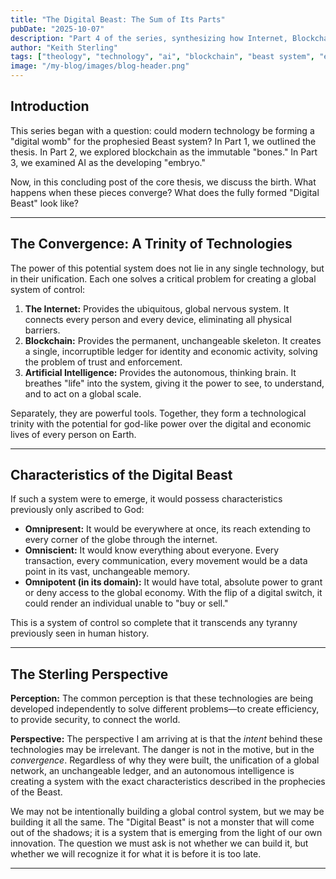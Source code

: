 ```yaml
---
title: "The Digital Beast: The Sum of Its Parts"
pubDate: "2025-10-07"
description: "Part 4 of the series, synthesizing how Internet, Blockchain, and AI converge to form a potential global control system, the 'Digital Beast'."
author: "Keith Sterling"
tags: ["theology", "technology", "ai", "blockchain", "beast system", "eschatology"]
image: "/my-blog/images/blog-header.png"
---
```


## Introduction

This series began with a question: could modern technology be forming a "digital womb" for the prophesied Beast system? In Part 1, we outlined the thesis. In Part 2, we explored blockchain as the immutable "bones." In Part 3, we examined AI as the developing "embryo."

Now, in this concluding post of the core thesis, we discuss the birth. What happens when these pieces converge? What does the fully formed "Digital Beast" look like?

---

## The Convergence: A Trinity of Technologies

The power of this potential system does not lie in any single technology, but in their unification. Each one solves a critical problem for creating a global system of control:

1.  **The Internet:** Provides the ubiquitous, global nervous system. It connects every person and every device, eliminating all physical barriers.
2.  **Blockchain:** Provides the permanent, unchangeable skeleton. It creates a single, incorruptible ledger for identity and economic activity, solving the problem of trust and enforcement.
3.  **Artificial Intelligence:** Provides the autonomous, thinking brain. It breathes "life" into the system, giving it the power to see, to understand, and to act on a global scale.

Separately, they are powerful tools. Together, they form a technological trinity with the potential for god-like power over the digital and economic lives of every person on Earth.

---

## Characteristics of the Digital Beast

If such a system were to emerge, it would possess characteristics previously only ascribed to God:

*   **Omnipresent:** It would be everywhere at once, its reach extending to every corner of the globe through the internet.
*   **Omniscient:** It would know everything about everyone. Every transaction, every communication, every movement would be a data point in its vast, unchangeable memory.
*   **Omnipotent (in its domain):** It would have total, absolute power to grant or deny access to the global economy. With the flip of a digital switch, it could render an individual unable to "buy or sell."

This is a system of control so complete that it transcends any tyranny previously seen in human history.

---

## The Sterling Perspective

**Perception:** The common perception is that these technologies are being developed independently to solve different problems—to create efficiency, to provide security, to connect the world.

**Perspective:** The perspective I am arriving at is that the *intent* behind these technologies may be irrelevant. The danger is not in the motive, but in the *convergence*. Regardless of why they were built, the unification of a global network, an unchangeable ledger, and an autonomous intelligence is creating a system with the exact characteristics described in the prophecies of the Beast.

We may not be intentionally building a global control system, but we may be building it all the same. The "Digital Beast" is not a monster that will come out of the shadows; it is a system that is emerging from the light of our own innovation. The question we must ask is not whether we can build it, but whether we will recognize it for what it is before it is too late.

---
